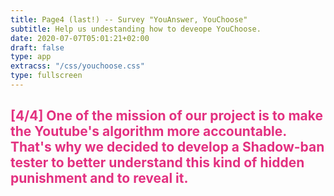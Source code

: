 ```yaml
---
title: Page4 (last!) -- Survey "YouAnswer, YouChoose"
subtitle: Help us undestanding how to deveope YouChoose.
date: 2020-07-07T05:01:21+02:00
draft: false
type: app
extracss: "/css/youchoose.css" 
type: fullscreen
---
```


<div class="container">
<div class="col-md-8">

<h2 class="titlehp" style="color:#e33180;">[4/4] One of the mission of our project is to make the Youtube's algorithm more accountable. That's why we decided to develop a <a style="color:#e33180"> Shadow-ban tester</a> to better understand this kind of hidden punishment and to reveal it.</h2>

</div>
</div>
